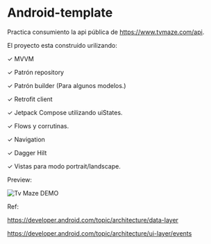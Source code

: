 # Android-template

Practica consumiento la api pública de https://www.tvmaze.com/api.

El proyecto esta construido urilizando:

✓ MVVM

✓ Patrón repository

✓ Patrón builder (Para algunos modelos.)

✓ Retrofit client

✓ Jetpack Compose utilizando uiStates.

✓ Flows y corrutinas.

✓ Navigation

✓ Dagger Hilt

✓ Vistas para modo portrait/landscape.





Preview:

![Tv Maze DEMO](https://user-images.githubusercontent.com/11370491/198924436-f6e7a8bb-6cc1-4266-ade9-2d8396bfc45a.gif)




Ref:

https://developer.android.com/topic/architecture/data-layer

https://developer.android.com/topic/architecture/ui-layer/events
